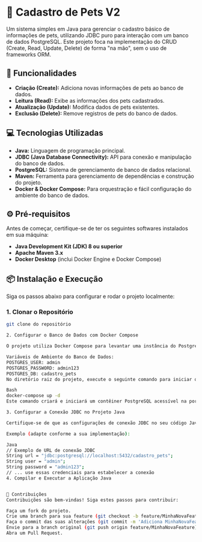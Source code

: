 # 🐾 Cadastro de Pets V2

Um sistema simples em Java para gerenciar o cadastro básico de informações de pets, utilizando JDBC puro para interação com um banco de dados PostgreSQL. Este projeto foca na implementação do CRUD (Create, Read, Update, Delete) de forma "na mão", sem o uso de frameworks ORM.

## 🚀 Funcionalidades

* **Criação (Create):** Adiciona novas informações de pets ao banco de dados.
* **Leitura (Read):** Exibe as informações dos pets cadastrados.
* **Atualização (Update):** Modifica dados de pets existentes.
* **Exclusão (Delete):** Remove registros de pets do banco de dados.

## 💻 Tecnologias Utilizadas

* **Java:** Linguagem de programação principal.
* **JDBC (Java Database Connectivity):** API para conexão e manipulação do banco de dados.
* **PostgreSQL:** Sistema de gerenciamento de banco de dados relacional.
* **Maven:** Ferramenta para gerenciamento de dependências e construção do projeto.
* **Docker & Docker Compose:** Para orquestração e fácil configuração do ambiente do banco de dados.

## ⚙️ Pré-requisitos

Antes de começar, certifique-se de ter os seguintes softwares instalados em sua máquina:

* **Java Development Kit (JDK) 8 ou superior**
* **Apache Maven 3.x**
* **Docker Desktop** (inclui Docker Engine e Docker Compose)

## 📦 Instalação e Execução

Siga os passos abaixo para configurar e rodar o projeto localmente:

### 1. Clonar o Repositório

```bash
git clone do repositório

2. Configurar o Banco de Dados com Docker Compose

O projeto utiliza Docker Compose para levantar uma instância do PostgreSQL com as configurações necessárias.

Variáveis de Ambiente do Banco de Dados:
POSTGRES_USER: admin
POSTGRES_PASSWORD: admin123
POSTGRES_DB: cadastro_pets
No diretório raiz do projeto, execute o seguinte comando para iniciar o contêiner do PostgreSQL:

Bash
docker-compose up -d
Este comando criará e iniciará um contêiner PostgreSQL acessível na porta 5432.

3. Configurar a Conexão JDBC no Projeto Java

Certifique-se de que as configurações de conexão JDBC no seu código Java (provavelmente em uma classe de utilitário ou configuração de conexão) correspondem às variáveis de ambiente definidas no docker-compose.yml.

Exemplo (adapte conforme a sua implementação):

Java
// Exemplo de URL de conexão JDBC
String url = "jdbc:postgresql://localhost:5432/cadastro_pets";
String user = "admin";
String password = "admin123";
// ... use essas credenciais para estabelecer a conexão
4. Compilar e Executar a Aplicação Java


🤝 Contribuições
Contribuições são bem-vindas! Siga estes passos para contribuir:

Faça um fork do projeto.
Crie uma branch para sua feature (git checkout -b feature/MinhaNovaFeature).
Faça o commit das suas alterações (git commit -m 'Adiciona MinhaNovaFeature').
Envie para a branch original (git push origin feature/MinhaNovaFeature).
Abra um Pull Request.
